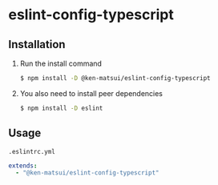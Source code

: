 # eslint-config-typescript

## Installation

1. Run the install command
   ```bash
   $ npm install -D @ken-matsui/eslint-config-typescript
   ```
2. You also need to install peer dependencies
   ```bash
   $ npm install -D eslint
   ```

## Usage

`.eslintrc.yml`

```yaml
extends:
  - "@ken-matsui/eslint-config-typescript"
```
